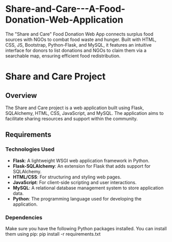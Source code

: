 # Share-and-Care---A-Food-Donation-Web-Application
The "Share and Care" Food Donation Web App connects surplus food sources with NGOs to combat food waste and hunger. Built with HTML, CSS, JS, Bootstrap, Python-Flask, and MySQL, it features an intuitive interface for donors to list donations and NGOs to claim them via a searchable map, ensuring efficient food redistribution.
# Share and Care Project

## Overview
The Share and Care project is a web application built using Flask, SQLAlchemy, HTML, CSS, JavaScript, and MySQL. The application aims to facilitate sharing resources and support within the community.

## Requirements

### Technologies Used
- **Flask**: A lightweight WSGI web application framework in Python.
- **Flask-SQLAlchemy**: An extension for Flask that adds support for SQLAlchemy.
- **HTML/CSS**: For structuring and styling web pages.
- **JavaScript**: For client-side scripting and user interactions.
- **MySQL**: A relational database management system to store application data.
- **Python**: The programming language used for developing the application.

### Dependencies
Make sure you have the following Python packages installed. You can install them using pip:   pip install -r requirements.txt
